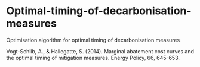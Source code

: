 # Optimal-timing-of-decarbonisation-measures
Optimisation algorithm for optimal timing of decarbonisation measures

Vogt-Schilb, A., & Hallegatte, S. (2014). Marginal abatement cost curves and the optimal timing of mitigation measures. Energy Policy, 66, 645-653.
